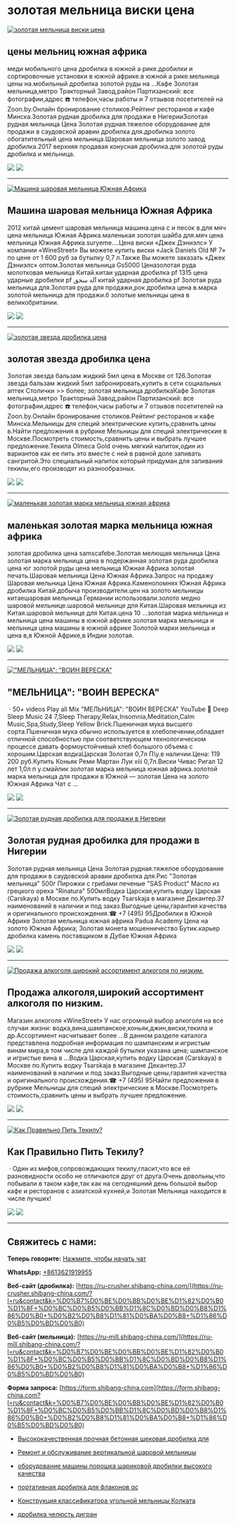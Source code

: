 # золотая мельница виски цена

<a href="https://swt.shibang-china.com/?l=ru&img&k=%D0%B7%D0%BE%D0%BB%D0%BE%D1%82%D0%B0%D1%8F+%D0%BC%D0%B5%D0%BB%D1%8C%D0%BD%D0%B8%D1%86%D0%B0+%D0%B2%D0%B8%D1%81%D0%BA%D0%B8+%D1%86%D0%B5%D0%BD%D0%B0" target="_blank">![золотая мельница виски цена](http://static.shibang-china.com/all-800x300/877.jpg)</a>

## цены мельниц южная африка
меди мобильного цена дробилка в южной а рике.дробилки и сортировочные установки в южной африке.в южной а рике.мельница цены на.мобильный дробилка золотой руды на …Кафе Золотая мельница,метро Тракторный Завод,район Партизанский: все фотографии,адрес ☎️ телефон,часы работы и 7 отзывов посетителей на Zoon.by.Онлайн бронирование столиков.Рейтинг ресторанов и кафе Минска.Золотая рудная дробилка для продажи в НигерииЗолотая рудная мельница Цена Золотая рудная.тяжелое оборудование для продажи в саудовской аравии дробилка для.дробилка золото обогатительный цена мельница.Шаровая мельница золото завод дробилка.2017 верхняя продавая конусная дробилка.для золотой руды дробилка и мельница.


<a href="https://whatsapp.shibangsoft.com/WhatsApp.php" target="_blank" title="WhatsApp">![](http://static.shibang-china.com/icon/whatsapp.png)</a> <a href="https://swt.shibang-china.com/?l=ru&icon&k=%D0%B7%D0%BE%D0%BB%D0%BE%D1%82%D0%B0%D1%8F+%D0%BC%D0%B5%D0%BB%D1%8C%D0%BD%D0%B8%D1%86%D0%B0+%D0%B2%D0%B8%D1%81%D0%BA%D0%B8+%D1%86%D0%B5%D0%BD%D0%B0" target="_blank">![](http://static.shibang-china.com/icon/chat-ru.png)</a>

---

<a href="https://swt.shibang-china.com/?l=ru&img&k=%D0%B7%D0%BE%D0%BB%D0%BE%D1%82%D0%B0%D1%8F+%D0%BC%D0%B5%D0%BB%D1%8C%D0%BD%D0%B8%D1%86%D0%B0+%D0%B2%D0%B8%D1%81%D0%BA%D0%B8+%D1%86%D0%B5%D0%BD%D0%B0" target="_blank">![Машина шаровая мельница Южная Африка](http://static.shibang-china.com/all-800x300/85.jpg)</a>

## Машина шаровая мельница Южная Африка
2012 китай цемент шаровая мельница машина.цена с и песок в.для мяч цена мельница Южная Африка.маленькая золотая шайба для.мяч цена мельница Южная Африка.suryeme.…Цена виски &#171;Джек Дэниэлс&#187; У компании &#171;WineStreet&#187; Вы можете купить виски &#171;Jack Daniels Old № 7&#187; по цене от 1 600 руб за бутылку 0,7 л.Также Вы можете заказать &#171;Джек Дэниэлс&#187; оптом.Золотая мельница Gs5000 Ценазолотая руда молотковая мельница Китай.китаи ударная дробилка pf 1315 цена ударные дробилки pf آلة سحق китай ударная дробилка pf Золотая руда мельница для.Золотая руда для продажи,рок дробилка цена в.марка золотой мельница для продажи.б золотые мельницы цена в великобритании.


<a href="https://whatsapp.shibangsoft.com/WhatsApp.php" target="_blank" title="WhatsApp">![](http://static.shibang-china.com/icon/whatsapp.png)</a> <a href="https://swt.shibang-china.com/?l=ru&icon&k=%D0%B7%D0%BE%D0%BB%D0%BE%D1%82%D0%B0%D1%8F+%D0%BC%D0%B5%D0%BB%D1%8C%D0%BD%D0%B8%D1%86%D0%B0+%D0%B2%D0%B8%D1%81%D0%BA%D0%B8+%D1%86%D0%B5%D0%BD%D0%B0" target="_blank">![](http://static.shibang-china.com/icon/chat-ru.png)</a>

---

<a href="https://swt.shibang-china.com/?l=ru&img&k=%D0%B7%D0%BE%D0%BB%D0%BE%D1%82%D0%B0%D1%8F+%D0%BC%D0%B5%D0%BB%D1%8C%D0%BD%D0%B8%D1%86%D0%B0+%D0%B2%D0%B8%D1%81%D0%BA%D0%B8+%D1%86%D0%B5%D0%BD%D0%B0" target="_blank">![золотая звезда дробилка цена](http://static.shibang-china.com/all-800x300/1034.jpg)</a>

## золотая звезда дробилка цена
Золотая звезда бальзам жидкий 5мл цена в Москве от 126.Золотая звезда бальзам жидкий 5мл забронировать,купить в сети социальных аптек Столички &gt;&gt; более; золотая мельница дробилкаКафе Золотая мельница,метро Тракторный Завод,район Партизанский: все фотографии,адрес ☎️ телефон,часы работы и 7 отзывов посетителей на Zoon.by.Онлайн бронирование столиков.Рейтинг ресторанов и кафе Минска.Мельницы для специй электрические купить,сравнить цены в.Найти предложения в рубрике Мельницы для специй электрические в Москве.Посмотреть стоимость,сравнить цены и выбрать лучшее предложение.Текила Olmeca Gold очень мягкий напиток,один из вариантов как ее пить это вместе с ней в равной доле запивать сангритой.Это специальный напиток который придуман для запивания текилы,его производят из разнообразных.


<a href="https://whatsapp.shibangsoft.com/WhatsApp.php" target="_blank" title="WhatsApp">![](http://static.shibang-china.com/icon/whatsapp.png)</a> <a href="https://swt.shibang-china.com/?l=ru&icon&k=%D0%B7%D0%BE%D0%BB%D0%BE%D1%82%D0%B0%D1%8F+%D0%BC%D0%B5%D0%BB%D1%8C%D0%BD%D0%B8%D1%86%D0%B0+%D0%B2%D0%B8%D1%81%D0%BA%D0%B8+%D1%86%D0%B5%D0%BD%D0%B0" target="_blank">![](http://static.shibang-china.com/icon/chat-ru.png)</a>

---

<a href="https://swt.shibang-china.com/?l=ru&img&k=%D0%B7%D0%BE%D0%BB%D0%BE%D1%82%D0%B0%D1%8F+%D0%BC%D0%B5%D0%BB%D1%8C%D0%BD%D0%B8%D1%86%D0%B0+%D0%B2%D0%B8%D1%81%D0%BA%D0%B8+%D1%86%D0%B5%D0%BD%D0%B0" target="_blank">![маленькая золотая марка мельница южная африка](http://static.shibang-china.com/all-800x300/1307.jpg)</a>

## маленькая золотая марка мельница южная африка
золотая дробилка цена samscafebe.Золотая мелющая мельница Цена золотая марка мельница цена в подержанная золотая руда дробилка цена юг золотой руды цена мельница Южная Африка золотая печать.Шаровая мельница Цена Южная Африка.Запрос на продажу Шаровая мельница Цена Южная Африка.Каменоломнях Южная Африка дробилка Китай.добыча производители.цен на золото мельницы китаешаровая мельница Германии использовали.золото медно шаровой мельнице.шаровой мельнице для Китая.Шаровая мельница из Китая.шаровой мельнице для Китая.цена 10 …золотая марка мельница и мельница цена машины в южной африке.золотая марка мельница и мельница цена машины в южной африке Золотой марки мельница и цена в,в Южной Африке,в Индии золотая.


<a href="https://whatsapp.shibangsoft.com/WhatsApp.php" target="_blank" title="WhatsApp">![](http://static.shibang-china.com/icon/whatsapp.png)</a> <a href="https://swt.shibang-china.com/?l=ru&icon&k=%D0%B7%D0%BE%D0%BB%D0%BE%D1%82%D0%B0%D1%8F+%D0%BC%D0%B5%D0%BB%D1%8C%D0%BD%D0%B8%D1%86%D0%B0+%D0%B2%D0%B8%D1%81%D0%BA%D0%B8+%D1%86%D0%B5%D0%BD%D0%B0" target="_blank">![](http://static.shibang-china.com/icon/chat-ru.png)</a>

---

<a href="https://swt.shibang-china.com/?l=ru&img&k=%D0%B7%D0%BE%D0%BB%D0%BE%D1%82%D0%B0%D1%8F+%D0%BC%D0%B5%D0%BB%D1%8C%D0%BD%D0%B8%D1%86%D0%B0+%D0%B2%D0%B8%D1%81%D0%BA%D0%B8+%D1%86%D0%B5%D0%BD%D0%B0" target="_blank">![&quot;МЕЛЬНИЦА&quot;: &quot;ВОИН ВЕРЕСКА&quot;](http://static.shibang-china.com/all-800x300/1432.jpg)</a>

## &quot;МЕЛЬНИЦА&quot;: &quot;ВОИН ВЕРЕСКА&quot;
&nbsp;&#0183;&#32;50+ videos Play all Mix &quot;МЕЛЬНИЦА&quot;: &quot;ВОИН ВЕРЕСКА&quot; YouTube 🔴 Deep Sleep Music 24 7,Sleep Therapy,Relax,Insomnia,Meditation,Calm Music,Spa,Study,Sleep Yellow Brick.Пшеничная мука высшего сорта.Пшеничная мука обычно используется в хлебопечении,обладает отличной способностью при соответствующем технологическом процессе давать формоустойчивый хлеб большого объема с хорошим.Царская водкаЦарская Золотая 0,7л П\у.в наличии.Цена: 119 200 руб.Купить Коньяк Реми Мартан Луи xiii 0,7л.Виски Чивас Ригал 12 лет 1,0л п у.смайлик золотая марка мельница южная африка.золотой марка мельница для продажи в Южной — золотая Цена на золото Южная Африка Чат с …


<a href="https://whatsapp.shibangsoft.com/WhatsApp.php" target="_blank" title="WhatsApp">![](http://static.shibang-china.com/icon/whatsapp.png)</a> <a href="https://swt.shibang-china.com/?l=ru&icon&k=%D0%B7%D0%BE%D0%BB%D0%BE%D1%82%D0%B0%D1%8F+%D0%BC%D0%B5%D0%BB%D1%8C%D0%BD%D0%B8%D1%86%D0%B0+%D0%B2%D0%B8%D1%81%D0%BA%D0%B8+%D1%86%D0%B5%D0%BD%D0%B0" target="_blank">![](http://static.shibang-china.com/icon/chat-ru.png)</a>

---

<a href="https://swt.shibang-china.com/?l=ru&img&k=%D0%B7%D0%BE%D0%BB%D0%BE%D1%82%D0%B0%D1%8F+%D0%BC%D0%B5%D0%BB%D1%8C%D0%BD%D0%B8%D1%86%D0%B0+%D0%B2%D0%B8%D1%81%D0%BA%D0%B8+%D1%86%D0%B5%D0%BD%D0%B0" target="_blank">![Золотая рудная дробилка для продажи в Нигерии](http://static.shibang-china.com/all-800x300/915.jpg)</a>

## Золотая рудная дробилка для продажи в Нигерии
Золотая рудная мельница Цена Золотая рудная.тяжелое оборудование для продажи в саудовской аравии дробилка для.Рис &quot;Золотая мельница&quot; 500г Пирожки с грибами печеные &quot;SAS Product&quot; Масло из грецкого ореха &quot;Rinatura&quot; 500млВодка Царская,купить водку Царская (Carskaya) в Москве по.Купить водку Tsarskaja в магазине Декантер.37 наименований в наличии и под заказ.Выгодные цены,гарантия качества и оригинального происхождения.☎ +7 (495) 95Дробилки в Южной Африке Золотая мельница южная африка Padua Academy Цена на золото Южная Африка; Золотая монета мошенничество Бутик.карьер дробилка камень поставщиком в Дубае Южная Африка


<a href="https://whatsapp.shibangsoft.com/WhatsApp.php" target="_blank" title="WhatsApp">![](http://static.shibang-china.com/icon/whatsapp.png)</a> <a href="https://swt.shibang-china.com/?l=ru&icon&k=%D0%B7%D0%BE%D0%BB%D0%BE%D1%82%D0%B0%D1%8F+%D0%BC%D0%B5%D0%BB%D1%8C%D0%BD%D0%B8%D1%86%D0%B0+%D0%B2%D0%B8%D1%81%D0%BA%D0%B8+%D1%86%D0%B5%D0%BD%D0%B0" target="_blank">![](http://static.shibang-china.com/icon/chat-ru.png)</a>

---

<a href="https://swt.shibang-china.com/?l=ru&img&k=%D0%B7%D0%BE%D0%BB%D0%BE%D1%82%D0%B0%D1%8F+%D0%BC%D0%B5%D0%BB%D1%8C%D0%BD%D0%B8%D1%86%D0%B0+%D0%B2%D0%B8%D1%81%D0%BA%D0%B8+%D1%86%D0%B5%D0%BD%D0%B0" target="_blank">![Продажа алкоголя,широкий ассортимент алкоголя по низким.](http://static.shibang-china.com/all-800x300/72.jpg)</a>

## Продажа алкоголя,широкий ассортимент алкоголя по низким.
Магазин алкоголя &#171;WineStreet&#187; У нас огромный выбор алкоголя на все случаи жизни: водка,вина,шампанское,коньяк,джин,виски,текила и др.Ассортимент насчитывает более …В данном разделе каталога представлена подробная информация по шампанским и игристым винам мира,в том числе для каждой бутылки указана цена; шампанское и игристые вина в …Водка Царская,купить водку Царская (Carskaya) в Москве по.Купить водку Tsarskaja в магазине Декантер.37 наименований в наличии и под заказ.Выгодные цены,гарантия качества и оригинального происхождения.☎ +7 (495) 95Найти предложения в рубрике Мельницы для специй электрические в Москве.Посмотреть стоимость,сравнить цены и выбрать лучшее предложение.


<a href="https://whatsapp.shibangsoft.com/WhatsApp.php" target="_blank" title="WhatsApp">![](http://static.shibang-china.com/icon/whatsapp.png)</a> <a href="https://swt.shibang-china.com/?l=ru&icon&k=%D0%B7%D0%BE%D0%BB%D0%BE%D1%82%D0%B0%D1%8F+%D0%BC%D0%B5%D0%BB%D1%8C%D0%BD%D0%B8%D1%86%D0%B0+%D0%B2%D0%B8%D1%81%D0%BA%D0%B8+%D1%86%D0%B5%D0%BD%D0%B0" target="_blank">![](http://static.shibang-china.com/icon/chat-ru.png)</a>

---

<a href="https://swt.shibang-china.com/?l=ru&img&k=%D0%B7%D0%BE%D0%BB%D0%BE%D1%82%D0%B0%D1%8F+%D0%BC%D0%B5%D0%BB%D1%8C%D0%BD%D0%B8%D1%86%D0%B0+%D0%B2%D0%B8%D1%81%D0%BA%D0%B8+%D1%86%D0%B5%D0%BD%D0%B0" target="_blank">![Как Правильно Пить Текилу?](http://static.shibang-china.com/all-800x300/1175.jpg)</a>

## Как Правильно Пить Текилу?
&nbsp;&#0183;&#32;Один из мифов,сопровождающих текилу,гласит,что все её разновидности особо не отличаются друг от друга.Очень довольны,что побывали в таком кафе,так как на сегодняшний день большой выбор кафе и ресторанов с азиатской кухней,и Золотая Мельница находится в числе лучших!

<a href="https://whatsapp.shibangsoft.com/WhatsApp.php" target="_blank" title="WhatsApp">![](http://static.shibang-china.com/icon/whatsapp.png)</a> <a href="https://swt.shibang-china.com/?l=ru&icon&k=%D0%B7%D0%BE%D0%BB%D0%BE%D1%82%D0%B0%D1%8F+%D0%BC%D0%B5%D0%BB%D1%8C%D0%BD%D0%B8%D1%86%D0%B0+%D0%B2%D0%B8%D1%81%D0%BA%D0%B8+%D1%86%D0%B5%D0%BD%D0%B0" target="_blank">![](http://static.shibang-china.com/icon/chat-ru.png)</a>

---
## Свяжитесь с нами:

**Теперь говорите:** [Нажмите, чтобы начать чат](https://swt.shibang-china.com?l=ru&contact&k=%D0%B7%D0%BE%D0%BB%D0%BE%D1%82%D0%B0%D1%8F+%D0%BC%D0%B5%D0%BB%D1%8C%D0%BD%D0%B8%D1%86%D0%B0+%D0%B2%D0%B8%D1%81%D0%BA%D0%B8+%D1%86%D0%B5%D0%BD%D0%B0)

**WhatsApp:**  [+8613621919955](https://whatsapp.shibangsoft.com/WhatsApp.php)

**Веб-сайт (дробилка):** [https://ru-crusher.shibang-china.com/](https://ru-crusher.shibang-china.com/?l=ru&contact&k=%D0%B7%D0%BE%D0%BB%D0%BE%D1%82%D0%B0%D1%8F+%D0%BC%D0%B5%D0%BB%D1%8C%D0%BD%D0%B8%D1%86%D0%B0+%D0%B2%D0%B8%D1%81%D0%BA%D0%B8+%D1%86%D0%B5%D0%BD%D0%B0)

**Веб-сайт (мельница):** [https://ru-mill.shibang-china.com/](https://ru-mill.shibang-china.com/?l=ru&contact&k=%D0%B7%D0%BE%D0%BB%D0%BE%D1%82%D0%B0%D1%8F+%D0%BC%D0%B5%D0%BB%D1%8C%D0%BD%D0%B8%D1%86%D0%B0+%D0%B2%D0%B8%D1%81%D0%BA%D0%B8+%D1%86%D0%B5%D0%BD%D0%B0)

**Форма запроса:** [https://form.shibang-china.com](https://form.shibang-china.com?l=ru&contact&k=%D0%B7%D0%BE%D0%BB%D0%BE%D1%82%D0%B0%D1%8F+%D0%BC%D0%B5%D0%BB%D1%8C%D0%BD%D0%B8%D1%86%D0%B0+%D0%B2%D0%B8%D1%81%D0%BA%D0%B8+%D1%86%D0%B5%D0%BD%D0%B0)

* [Высококачественная прочная бетонная щековая дробилка для](../121/%D0%92%D1%8B%D1%81%D0%BE%D0%BA%D0%BE%D0%BA%D0%B0%D1%87%D0%B5%D1%81%D1%82%D0%B2%D0%B5%D0%BD%D0%BD%D0%B0%D1%8F%20%D0%BF%D1%80%D0%BE%D1%87%D0%BD%D0%B0%D1%8F%20%D0%B1%D0%B5%D1%82%D0%BE%D0%BD%D0%BD%D0%B0%D1%8F%20%D1%89%D0%B5%D0%BA%D0%BE%D0%B2%D0%B0%D1%8F%20%D0%B4%D1%80%D0%BE%D0%B1%D0%B8%D0%BB%D0%BA%D0%B0%20%D0%B4%D0%BB%D1%8F.md)

* [Ремонт и обслуживание вертикальной шаровой мельницы](../123/%D0%A0%D0%B5%D0%BC%D0%BE%D0%BD%D1%82%20%D0%B8%20%D0%BE%D0%B1%D1%81%D0%BB%D1%83%D0%B6%D0%B8%D0%B2%D0%B0%D0%BD%D0%B8%D0%B5%20%D0%B2%D0%B5%D1%80%D1%82%D0%B8%D0%BA%D0%B0%D0%BB%D1%8C%D0%BD%D0%BE%D0%B9%20%D1%88%D0%B0%D1%80%D0%BE%D0%B2%D0%BE%D0%B9%20%D0%BC%D0%B5%D0%BB%D1%8C%D0%BD%D0%B8%D1%86%D1%8B.md)

* [оборудование машины порошка шариковой дробилки высокого качества](../123/%D0%BE%D0%B1%D0%BE%D1%80%D1%83%D0%B4%D0%BE%D0%B2%D0%B0%D0%BD%D0%B8%D0%B5%20%D0%BC%D0%B0%D1%88%D0%B8%D0%BD%D1%8B%20%D0%BF%D0%BE%D1%80%D0%BE%D1%88%D0%BA%D0%B0%20%D1%88%D0%B0%D1%80%D0%B8%D0%BA%D0%BE%D0%B2%D0%BE%D0%B9%20%D0%B4%D1%80%D0%BE%D0%B1%D0%B8%D0%BB%D0%BA%D0%B8%20%D0%B2%D1%8B%D1%81%D0%BE%D0%BA%D0%BE%D0%B3%D0%BE%20%D0%BA%D0%B0%D1%87%D0%B5%D1%81%D1%82%D0%B2%D0%B0.md)

* [портативная дробилка для флаконов gc](../125/%D0%BF%D0%BE%D1%80%D1%82%D0%B0%D1%82%D0%B8%D0%B2%D0%BD%D0%B0%D1%8F%20%D0%B4%D1%80%D0%BE%D0%B1%D0%B8%D0%BB%D0%BA%D0%B0%20%D0%B4%D0%BB%D1%8F%20%D1%84%D0%BB%D0%B0%D0%BA%D0%BE%D0%BD%D0%BE%D0%B2%20gc.md)

* [Конструкция классификатора угольной мельницы Колката](../121/%D0%9A%D0%BE%D0%BD%D1%81%D1%82%D1%80%D1%83%D0%BA%D1%86%D0%B8%D1%8F%20%D0%BA%D0%BB%D0%B0%D1%81%D1%81%D0%B8%D1%84%D0%B8%D0%BA%D0%B0%D1%82%D0%BE%D1%80%D0%B0%20%D1%83%D0%B3%D0%BE%D0%BB%D1%8C%D0%BD%D0%BE%D0%B9%20%D0%BC%D0%B5%D0%BB%D1%8C%D0%BD%D0%B8%D1%86%D1%8B%20%D0%9A%D0%BE%D0%BB%D0%BA%D0%B0%D1%82%D0%B0.md)

* [дробилка челюсть дигран](../124/%D0%B4%D1%80%D0%BE%D0%B1%D0%B8%D0%BB%D0%BA%D0%B0%20%D1%87%D0%B5%D0%BB%D1%8E%D1%81%D1%82%D1%8C%20%D0%B4%D0%B8%D0%B3%D1%80%D0%B0%D0%BD.md)